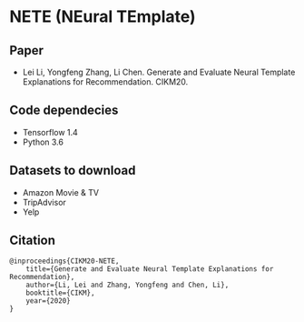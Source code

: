 # NETE (NEural TEmplate)

## Paper
- Lei Li, Yongfeng Zhang, Li Chen. Generate and Evaluate Neural Template Explanations for Recommendation. CIKM20.

## Code dependecies
- Tensorflow 1.4
- Python 3.6

## Datasets to download
- Amazon Movie & TV
- TripAdvisor
- Yelp

## Citation
```
@inproceedings{CIKM20-NETE,
	title={Generate and Evaluate Neural Template Explanations for Recommendation},
	author={Li, Lei and Zhang, Yongfeng and Chen, Li},
	booktitle={CIKM},
	year={2020}
}
```
